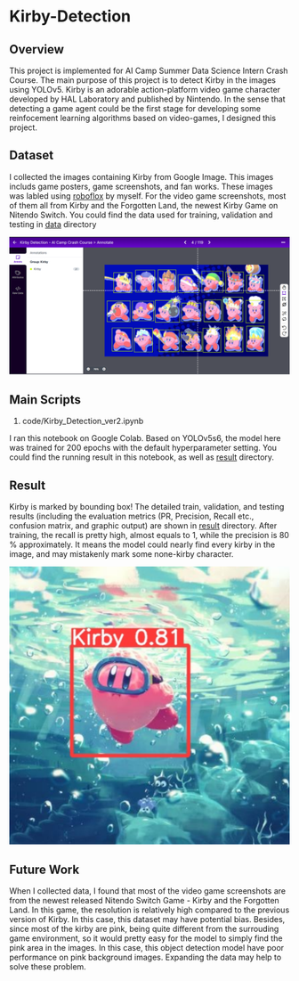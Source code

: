 # Kirby-Detection
## Overview
This project is implemented for AI Camp Summer Data Science Intern Crash Course. The main purpose of this project is to detect Kirby in the images using YOLOv5. Kirby is an adorable action-platform video game character developed by HAL Laboratory and published by Nintendo. In the sense that detecting a game agent could be the first stage for developing some reinfocement learning algorithms based on video-games, I designed this project.

## Dataset
I collected the images containing Kirby from Google Image. This images includs game posters, game screenshots, and fan works. These images was labled using [roboflox](https://roboflow.com/) by myself. For the video game screenshots, most of them all from Kirby and the Forgotten Land, the newest Kirby Game on Nitendo Switch. You could find the data used for training, validation and testing in [data](data) directory

![](image/label_generate.png)

## Main Scripts
1. code/Kirby_Detection_ver2.ipynb

I ran this notebook on Google Colab. Based on YOLOv5s6, the model here was trained for 200 epochs with the default hyperparameter setting. You could find the running result in this notebook, as well as [result](result) directory. 

## Result
Kirby is marked by bounding box! The detailed train, validation, and testing results (including the evaluation metrics (PR, Precision, Recall etc., confusion matrix, and graphic output) are shown in [result](result) directory. After training, the recall is pretty high, almost equals to 1, while the precision is 80 % approximately. It means the model could nearly find every kirby in the image, and may mistakenly mark some none-kirby character.

![](image/kirby_detection.png)

## Future Work
When I collected data, I found that most of the video game screenshots are from the newest released Nitendo Switch Game - Kirby and the Forgotten Land. In this game, the resolution is relatively high compared to the previous version of Kirby. In this case, this dataset may have potential bias. Besides, since most of the kirby are pink, being quite different from the surrouding game environment, so it would pretty easy for the model to simply find the pink area in the images. In this case, this object detection model have poor performance on pink background images. Expanding the data may help to solve these problem. 
